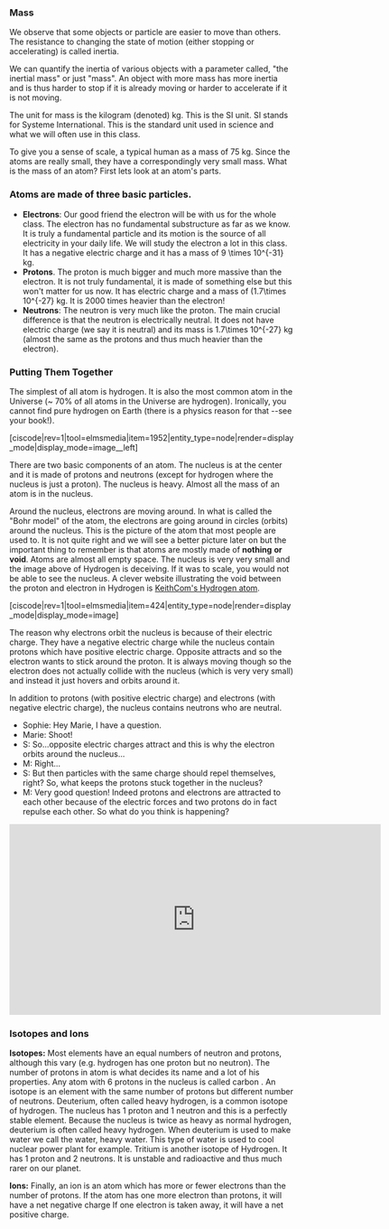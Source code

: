 ### Mass

We observe that some objects or particle are easier to move than others. The resistance to changing the state of motion (either stopping or accelerating) is called inertia. 

We can quantify the inertia of various objects with a parameter called, "the inertial mass" or just "mass". 
An object with more mass has more inertia and is thus harder to stop if it is already moving or harder to accelerate if it is not moving. 

The unit for mass is the kilogram (denoted) kg. This is the SI unit. SI stands for Systeme International. This is the standard unit used in science and what we will often use in this class. 

To give you a sense of scale, a typical human as a mass of 75 kg. Since the atoms are really small, they have a correspondingly very small mass. What is the mass of an atom? First lets look at an atom's parts.
 
### Atoms are made of three basic particles.

- **Electrons**: Our good friend the electron will be with us for the whole class. The electron has no fundamental substructure as far as we know. It is truly a fundamental particle and its motion is the source of all electricity in your daily life. We will study the electron a lot in this class. It has a negative electric charge and it has a mass of  <lrn-math>9 \times 10^{-31} </lrn-math> kg.
- **Protons**. The proton is much bigger and much more massive than the electron. It is not truly fundamental, it is made of something else but this won't matter for us now. It has electric charge and a mass of  <lrn-math>(1.7\times 10^{-27} </lrn-math> kg. It is 2000 times heavier than the electron!
- **Neutrons**: The neutron is very much like the proton. The main crucial difference is that the neutron is electrically neutral. It does not have electric charge (we say it is neutral) and its mass is  <lrn-math>1.7\times 10^{-27} </lrn-math> kg (almost the same as the protons and thus much heavier than the electron). 

### Putting Them Together

The simplest of all atom is hydrogen. It is also the most common atom in the Universe (~ 70% of all atoms in the Universe are hydrogen). Ironically, you cannot find pure hydrogen on Earth (there is a physics reason for that --see your book!).

[ciscode|rev=1|tool=elmsmedia|item=1952|entity_type=node|render=display_mode|display_mode=image__left]

There are two basic components of an atom. The nucleus is at the center and it is made of protons and neutrons (except for hydrogen where the nucleus is just a proton). The nucleus is heavy. Almost all the mass of an atom is in the nucleus.

Around the nucleus, electrons are moving around. In what is called the "Bohr model" of the atom, the electrons are going around in circles (orbits) around the nucleus. This is the picture of the atom that most people are used to. It is not quite right and we will see a better picture later on but the important thing to remember is that atoms are mostly made of **nothing** **or void**. Atoms are almost all empty space. The nucleus is very very small and the image above of Hydrogen is deceiving. If it was to scale, you would not be able to see the nucleus. A clever website illustrating the void between the proton and electron in Hydrogen is [KeithCom's Hydrogen atom](http://keithcom.com/atoms/scale.php).

<div class="small-6 medium-4 column right">[ciscode|rev=1|tool=elmsmedia|item=424|entity_type=node|render=display_mode|display_mode=image]</div>

The reason why electrons orbit the nucleus is because of their electric charge. They have a negative electric charge while the nucleus contain protons which have positive electric charge. Opposite attracts and so the electron wants to stick around the proton. It is always moving though so the electron does not actually collide with the nucleus (which is very very small) and instead it just hovers and orbits around it.

In addition to protons (with positive electric charge) and electrons (with negative electric charge), the nucleus contains neutrons who are neutral.

- Sophie: Hey Marie, I have a question.
- Marie: Shoot!
- S: So...opposite electric charges attract and this is why the electron orbits around the nucleus...
- M: Right...
- S: But then particles with the same charge should repel themselves, right? So, what keeps the protons stuck together in the nucleus?
- M: Very good question! Indeed protons and electrons are attracted to each other because of the electric forces and two protons do in fact repulse each other. So what do you think is happening?

<iframe src="https://h5p.org/h5p/embed/75091" width="658" height="338" frameborder="0" allowfullscreen="allowfullscreen"></iframe><script src="https://h5p.org/sites/all/modules/h5p/library/js/h5p-resizer.js" charset="UTF-8"></script>

### Isotopes and Ions

**Isotopes:** Most elements have an equal numbers of neutron and protons, although this vary (e.g. hydrogen has one proton but no neutron). The number of protons in atom is what decides its name and a lot of his properties. Any atom with 6 protons in the nucleus is called carbon . An isotope is an element with the same number of protons but different number of neutrons. Deuterium, often called heavy hydrogen, is a common isotope of hydrogen. The nucleus has 1 proton and 1 neutron and this is a perfectly stable element. Because the nucleus is twice as heavy as normal hydrogen, deuterium is often called heavy hydrogen. When deuterium is used to make water we call the water, heavy water. This type of water is used to cool nuclear power plant for example. Tritium is another isotope of Hydrogen. It has 1 proton and 2 neutrons. It is unstable and radioactive and thus much rarer on our planet.

**Ions:** Finally, an ion is an atom which has more or fewer electrons than the number of protons. If the atom has one more electron than protons, it will have a net negative charge  If one electron is taken away, it will have a net positive charge.